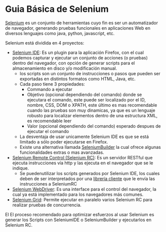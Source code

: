 Guia Básica de Selenium
============

[Selenium](http://www.seleniumhq.org/ "Selenium") es un conjunto de herramientas cuyo fin es ser un automatizador de navegador, generando pruebas funcionales en aplicaciones Web en diversos lenguajes como java, python, javascript, etc.

Selenium está dividida en 4 proyectos:
* [Selenium IDE](http://docs.seleniumhq.org/projects/ide/): Es un plugin para la aplicación Firefox, con el cual podemos capturar y ejecutar un conjunto de acciones (o pruebas) dentro del navegador, con opción de generar scripts para el almacenamiento en disco y/o modificación manual.
  * los scripts son un conjunto de instrucciones o pasos que pueden ser exportadas en distintos formatos como HTML, Java, etc.
  * Cada paso tiene 3 propiedades:
    * Commando a ejecutar
    * Objetivo (opcional dependiendo del comando) donde se ejecutara el comando, este puede ser localizado por el ID, nombre, CSS, DOM o XPATH, este último es mas recomendable cuando las pruebas son muy dinamicas, ya que es un lenguaje robusto para localizar elementos dentro de una estructura XML, es recomendable leer
    * Valor (opcional dependiendo del comando) esperado despues de ejecutar el comando
  * La desventaja de usar unicamente Selenium IDE es que se está limitado a sólo poder ejecutarse en Firefox.
  * Existe una alternativa llamada [SeleniumBuilder](http://sebuilder.github.io/se-builder/) la cual ofrece algunas funcionalidades extras o mas avanzadas.
* [Selenium Remote Control (Selenium RC)](http://docs.seleniumhq.org/projects/remote-control/): Es un servidor RESTful que ejecuta instrucciones vía http y las ejecuta en el navegador que se le indique.
  * Se puedenutilizar los scripts generados por Selenium IDE, los cuales deben de ser interpretados por una [librería cliente](https://github.com/search?q=selenium+rc&type=Repositories&ref=searchresults) que le envía las instrucciones a SeleniumRC
* [Selenium WebDriver](http://docs.seleniumhq.org/projects/webdriver/): Es una interface para el control del navegador, la cual ya está implementado para los navegadores más comunes.
* [Selenium Grid](http://docs.seleniumhq.org/projects/webdriver/): Permite ejecutar en paralelo varios Selenium RC para realizar pruebas de concurrencia.

El El proceso recomendado para optimizar esfuerzos al usar Selenium es generar los Scripts con SeleniumIDE o SeleniumBuilder y ejecutarlos en Selenium RC.
